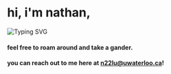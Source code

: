# hi, i'm nathan,

<img src="https://readme-typing-svg.demolab.com?font=Fira+Code&pause=1000&color=74dbca&center=false&vCenter=true&width=480&lines=engineering+@+UWaterloo.;software+eng+%7C+ml+%7C+data+science.;currently+building+some+cool+ai%20agents." alt="Typing SVG" />

#### feel free to roam around and take a gander.

#### you can reach out to me here at n22lu@uwaterloo.ca!
